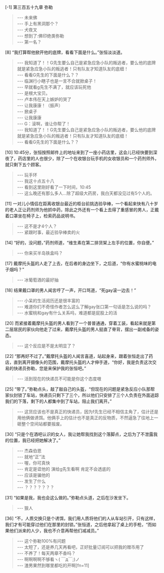 
[-1] 第三百五十九章 弥勒
>--- 未来佛<br>
>--- 手上有黑洞那个？<br>
>--- 犬夜叉<br>
>--- 想到了:佛印绝类弥勒<br>
>--- 第一名？<br>

[8] “我打算帮他掀开他的底牌，看看下面是什么。”张恒淡淡道。
>--- 我知道了！！G先生要么自己是紧急应急小队的叛逃者，要么他的底牌就是紧急应急小队的叛逃者！只有队友才知道队友的底细！<br>
>--- 看看G先生的下面是什么？？<br>
>--- 临渊行小瞎子也是一言不合就掀桌子！<br>
>--- 早就看g先生不满了，就应该玩死他<br>
>--- 是根大宝贝。<br>
>--- 卢本伟在天上嫉妒的哭了<br>
>--- 让我康康！（振声）<br>
>--- 掀桌子<br>
>--- 让我康康<br>
>--- G：滚啊，谁让你帮了！<br>
>--- 我知道了！！G先生要么自己是紧急应急小队的叛逃者，要么他的底牌就是紧急应急小队的叛逃者！只有队友才知道队友的底细！<br>
>--- 看看G先生的下面是什么？？<br>

[10] 10:45分，张恒按照邮件上的地址来到了一座小药店里，这会儿已经快要到深夜了，药店里的人也很少，除了一个在收银台玩手机的女收银员和一个药剂师外，就只剩下五个顾客。
>--- 玩手环<br>
>--- 我这十点五十八<br>
>--- 看到这里刚好看了一下时间，10:45<br>
>--- 这么晚还有那么多人…除了超级大药房，我白天都没见过有5个人的。<br>

[11] 一对儿小情侣在距离收银台最近的柜台前挑选验孕棒，一个看起来快有八十岁的老人正让药剂师为他抓中药，除此之外还有一个看上去得了重感冒的男人，正戴着口罩坐在椅子上，检索药品说明书。
>--- 这不是才4个人？<br>
>--- 紧跟时事，最近验孕棒卖的火<br>

[14] “好的，没问题，”药剂师道，“维生素在第二排货架上左手的位置，你自便。”
>--- 你来买半岛铁盒吗？<br>

[17] 戴摩托头盔的人走了上去，在后者的身边坐下，之后道，“你有水蜜桃味的电子烟吗？”
>--- 冰葡萄酒的最好抽<br>

[18] 结果戴口罩的男人闻言哼了一声，开口骂道，“死gay滚一边去！”
>--- 小呆的生活阅历还是很丰富的<br>
>--- 难道你们不奇怪作者怎么这么了解gay张口第一句话是怎么说的吗？<br>
>--- 水蜜桃和gay有什么关系吗，难道都是屁股上的活<br>

[20] 而紧接着戴摩托头盔的男人看到了一个普普通通，穿着工装，看起来就是第二层居民的家伙向他走了过来，戴摩托头盔的男人挺直了脊背，摆出一副戒备的姿态。
>--- 这个反应是不是太明显了？<br>

[22] “那再好不过了。”戴摩托头盔的人闻言喜道，站起身来，跟着张恒走出了药店，直到离开摄像头的范围，戴摩托头盔的人才伸手道，“你好，我是负责这次交易的快递员弥勒，您是来保护我的张恒吧。”
>--- 活到现在的快递员不可能是你这个态度嗷<br>

[25] “带了。”弥勒点头，敲了敲自己的头盔，“但现在的问题是紧急反应小队那帮家伙封锁了车站，快递员只剩下了三个，所以他们只安排了三个人负责在外面追踪我们的下落，剩下的人都集中到了车站，阻止我们离开。”
>--- 这货应该也不是真正的快递员，因为f先生已经不相信主角了，估计还是用他俩做诱饵。他俩手上的估计也不是真正的反物质，不然逼急了往地上一砸整个空间站都要报废。<br>

[30] “只是个在酒吧认识的女人，我让她帮我找到这个落脚点，之后为了不泄露我的位置，我已经把她解决了。”
>--- 杰森伯恩<br>
>--- 就地“正”法<br>
>--- 喔，你可真快<br>
>--- 肯定是诓他的 演给g先生看啊 肯定不会透底的<br>
>--- 应该是骗他的<br>
>--- 发生了什么<br>
>--- ？？？？？？？<br>

[31] “如果是我，我也会这么做的。”弥勒点头道，之后在沙发坐下。
>--- 狠人<br>

[36] “不，人质交换只是个诱饵，我们用人质将他们的人从车站引开，只有这样，我们才有可能穿过他们在那里的封锁。”张恒道，之后他拿起了桌上的手枪，“而如果他们派来的人少，我也不介意再帮他们减减员。”
>--- 这个弥勒100%有问题<br>
>--- 太短了，还是养几天再看吧，正好批量订阅可以把我的赠币用了<br>
>--- 不养了！每天两章不香吗？<br>
>--- 啊啊啊啊不够看ヽ( ￣д￣;)ノ<br>
>--- 渣男果然到哪里都吃的开啊[fn=11]<br>
